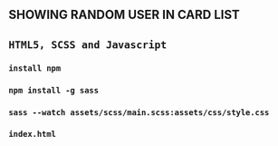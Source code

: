 
## SHOWING RANDOM USER IN CARD LIST

## `HTML5, SCSS and Javascript`

### `install npm`

### `npm install -g sass`

### `sass --watch assets/scss/main.scss:assets/css/style.css`

### `index.html`
